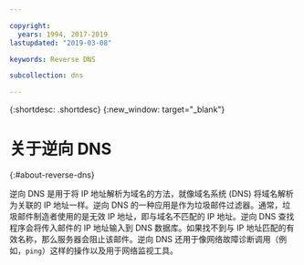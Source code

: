```yaml
---

copyright:
  years: 1994, 2017-2019
lastupdated: "2019-03-08"

keywords: Reverse DNS 

subcollection: dns

---
```



{:shortdesc: .shortdesc}
{:new_window: target="_blank"}

# 关于逆向 DNS
{:#about-reverse-dns}

逆向 DNS 是用于将 IP 地址解析为域名的方法，就像域名系统 (DNS) 将域名解析为关联的 IP 地址一样。逆向 DNS 的一种应用是作为垃圾邮件过滤器。通常，垃圾邮件制造者使用的是无效 IP 地址，即与域名不匹配的 IP 地址。逆向 DNS 查找程序会将传入邮件的 IP 地址输入到 DNS 数据库。如果找不到与 IP 地址匹配的有效名称，那么服务器会阻止该邮件。逆向 DNS 还用于像网络故障诊断调用（例如，`ping`）这样的操作以及用于网络监视工具。
